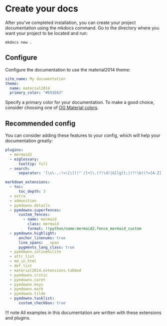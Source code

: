 # Create your docs

After you've completed installation, you can create your project documentation 
using the mkdocs command. Go to the directory where you want your project 
to be located and run:

```shell
mkdocs new .
```

## Configure

Configure the documentation to use the material2014 theme:

```yml
site_name: My documentation
theme:
  name: material2014
  primary_color: "#E91E63"
```

Specify a primary color for your documentation. To make a good
choice, consider choosing one of 
[OG Material colors](https://m1.material.io/style/color.html#color-color-palette).

## Recommended config

You can consider adding these features to your config, which will help
your documentation greatly:

``` yaml
plugins:
  - mermaid2
  - ezglossary:
      tooltip: full
  - search:
      separator: '[\s\-,:!=\[\]()"`/]+|\.(?!\d)|&[lg]t;|(?!\b)(?=[A-Z][a-z])'

markdown_extensions:
  - toc:
      toc_depth: 3
  - extra
  - admonition
  - pymdownx.details
  - pymdownx.superfences:
      custom_fences:
        - name: mermaid
          class: mermaid
          format: !!python/name:mermaid2.fence_mermaid_custom
  - pymdownx.highlight:
      anchor_linenums: true
      line_spans: __span
      pygments_lang_class: true
  - pymdownx.inlinehilite
  - attr_list
  - md_in_html
  - def_list
  - material2014.extensions.tabbed
  - pymdownx.critic
  - pymdownx.caret
  - pymdownx.keys
  - pymdownx.mark
  - pymdownx.tilde
  - pymdownx.tasklist:
      custom_checkbox: true
```

!!! note
    All examples in this documentation are written with these extensions and plugins.
